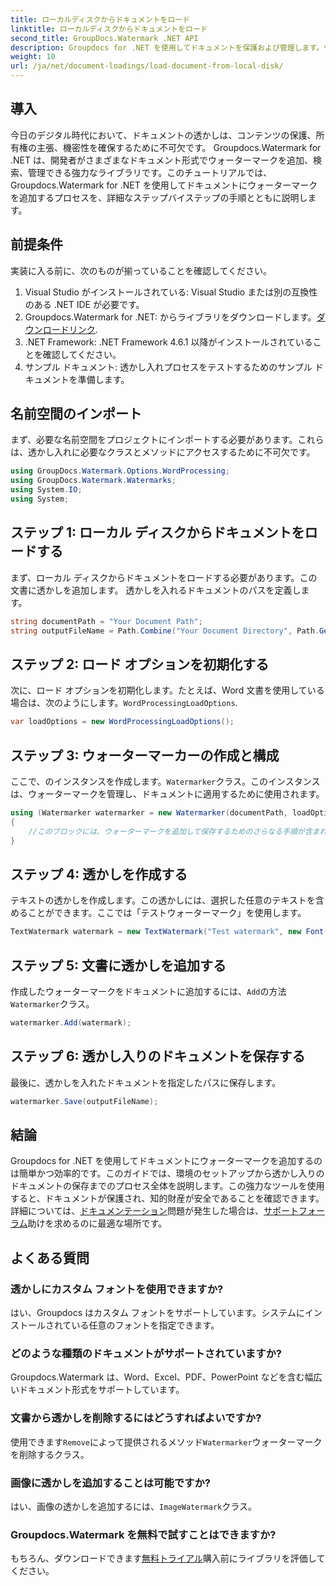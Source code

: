 ```yaml
---
title: ローカルディスクからドキュメントをロード
linktitle: ローカルディスクからドキュメントをロード
second_title: GroupDocs.Watermark .NET API
description: Groupdocs for .NET を使用してドキュメントを保護および管理します。ウォーターマークをシームレスに追加するには、詳細なガイドに従ってください。
weight: 10
url: /ja/net/document-loadings/load-document-from-local-disk/
---
```

## 導入
今日のデジタル時代において、ドキュメントの透かしは、コンテンツの保護、所有権の主張、機密性を確保するために不可欠です。 Groupdocs.Watermark for .NET は、開発者がさまざまなドキュメント形式でウォーターマークを追加、検索、管理できる強力なライブラリです。このチュートリアルでは、Groupdocs.Watermark for .NET を使用してドキュメントにウォーターマークを追加するプロセスを、詳細なステップバイステップの手順とともに説明します。
## 前提条件
実装に入る前に、次のものが揃っていることを確認してください。
1. Visual Studio がインストールされている: Visual Studio または別の互換性のある .NET IDE が必要です。
2.  Groupdocs.Watermark for .NET: からライブラリをダウンロードします。[ダウンロードリンク](https://releases.groupdocs.com/Watermark/net/).
3. .NET Framework: .NET Framework 4.6.1 以降がインストールされていることを確認してください。
4. サンプル ドキュメント: 透かし入れプロセスをテストするためのサンプル ドキュメントを準備します。
## 名前空間のインポート
まず、必要な名前空間をプロジェクトにインポートする必要があります。これらは、透かし入れに必要なクラスとメソッドにアクセスするために不可欠です。
```csharp
using GroupDocs.Watermark.Options.WordProcessing;
using GroupDocs.Watermark.Watermarks;
using System.IO;
using System;
```
## ステップ 1: ローカル ディスクからドキュメントをロードする
まず、ローカル ディスクからドキュメントをロードする必要があります。この文書に透かしを追加します。
透かしを入れるドキュメントのパスを定義します。
```csharp
string documentPath = "Your Document Path";
string outputFileName = Path.Combine("Your Document Directory", Path.GetFileName(documentPath));
```
## ステップ 2: ロード オプションを初期化する
次に、ロード オプションを初期化します。たとえば、Word 文書を使用している場合は、次のようにします。`WordProcessingLoadOptions`.
```csharp
var loadOptions = new WordProcessingLoadOptions();
```
## ステップ 3: ウォーターマーカーの作成と構成
ここで、のインスタンスを作成します。`Watermarker`クラス。このインスタンスは、ウォーターマークを管理し、ドキュメントに適用するために使用されます。
```csharp
using (Watermarker watermarker = new Watermarker(documentPath, loadOptions))
{
    //このブロックには、ウォーターマークを追加して保存するためのさらなる手順が含まれます
}
```
## ステップ 4: 透かしを作成する
テキストの透かしを作成します。この透かしには、選択した任意のテキストを含めることができます。ここでは「テストウォーターマーク」を使用します。
```csharp
TextWatermark watermark = new TextWatermark("Test watermark", new Font("Arial", 12));
```
## ステップ 5: 文書に透かしを追加する
作成したウォーターマークをドキュメントに追加するには、`Add`の方法`Watermarker`クラス。
```csharp
watermarker.Add(watermark);
```
## ステップ 6: 透かし入りのドキュメントを保存する
最後に、透かしを入れたドキュメントを指定したパスに保存します。
```csharp
watermarker.Save(outputFileName);
```

## 結論
Groupdocs for .NET を使用してドキュメントにウォーターマークを追加するのは簡単かつ効率的です。このガイドでは、環境のセットアップから透かし入りのドキュメントの保存までのプロセス全体を説明します。この強力なツールを使用すると、ドキュメントが保護され、知的財産が安全であることを確認できます。 
詳細については、[ドキュメンテーション](https://tutorials.groupdocs.com/Watermark/net/)問題が発生した場合は、[サポートフォーラム](https://forum.groupdocs.com/c/watermark/19)助けを求めるのに最適な場所です。 
## よくある質問
### 透かしにカスタム フォントを使用できますか?
はい、Groupdocs はカスタム フォントをサポートしています。システムにインストールされている任意のフォントを指定できます。
### どのような種類のドキュメントがサポートされていますか?
Groupdocs.Watermark は、Word、Excel、PDF、PowerPoint などを含む幅広いドキュメント形式をサポートしています。
### 文書から透かしを削除するにはどうすればよいですか?
使用できます`Remove`によって提供されるメソッド`Watermarker`ウォーターマークを削除するクラス。
### 画像に透かしを追加することは可能ですか?
はい、画像の透かしを追加するには、`ImageWatermark`クラス。
### Groupdocs.Watermark を無料で試すことはできますか?
もちろん、ダウンロードできます[無料トライアル](https://releases.groupdocs.com/)購入前にライブラリを評価してください。